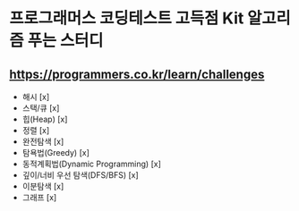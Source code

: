 # 프로그래머스 코딩테스트 고득점 Kit 알고리즘 푸는 스터디

## https://programmers.co.kr/learn/challenges

- 해시 [x]
- 스택/큐 [x]
- 힙(Heap) [x]
- 정렬 [x]
- 완전탐색 [x]
- 탐욕법(Greedy) [x]
- 동적계획법(Dynamic Programming) [x]
- 깊이/너비 우선 탐색(DFS/BFS) [x]
- 이분탐색 [x]
- 그래프 [x]